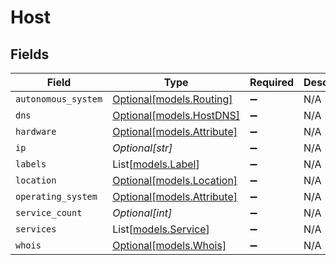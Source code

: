 # Host


## Fields

| Field                                                | Type                                                 | Required                                             | Description                                          |
| ---------------------------------------------------- | ---------------------------------------------------- | ---------------------------------------------------- | ---------------------------------------------------- |
| `autonomous_system`                                  | [Optional[models.Routing]](../models/routing.md)     | :heavy_minus_sign:                                   | N/A                                                  |
| `dns`                                                | [Optional[models.HostDNS]](../models/hostdns.md)     | :heavy_minus_sign:                                   | N/A                                                  |
| `hardware`                                           | [Optional[models.Attribute]](../models/attribute.md) | :heavy_minus_sign:                                   | N/A                                                  |
| `ip`                                                 | *Optional[str]*                                      | :heavy_minus_sign:                                   | N/A                                                  |
| `labels`                                             | List[[models.Label](../models/label.md)]             | :heavy_minus_sign:                                   | N/A                                                  |
| `location`                                           | [Optional[models.Location]](../models/location.md)   | :heavy_minus_sign:                                   | N/A                                                  |
| `operating_system`                                   | [Optional[models.Attribute]](../models/attribute.md) | :heavy_minus_sign:                                   | N/A                                                  |
| `service_count`                                      | *Optional[int]*                                      | :heavy_minus_sign:                                   | N/A                                                  |
| `services`                                           | List[[models.Service](../models/service.md)]         | :heavy_minus_sign:                                   | N/A                                                  |
| `whois`                                              | [Optional[models.Whois]](../models/whois.md)         | :heavy_minus_sign:                                   | N/A                                                  |